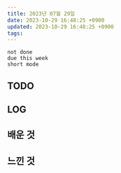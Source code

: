 ```yaml
---
title: 2023년 07월 29일
date: 2023-10-29 16:48:25 +0900
updated: 2023-10-29 16:48:25 +0900
tags: 
---
```


```tasks
not done 
due this week
short mode
```

## TODO

## LOG

## 배운 것

## 느낀 것
